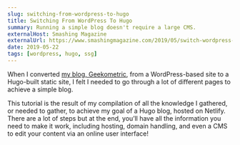 ```yaml
---
slug: switching-from-wordpress-to-hugo
title: Switching From WordPress To Hugo
summary: Running a simple blog doesn't require a large CMS.
externalHost: Smashing Magazine
externalUrl: https://www.smashingmagazine.com/2019/05/switch-wordpress-hugo/
date: 2019-05-22
tags: [wordpress, hugo, ssg]
---
```


When I converted [my blog, Geekometric](https://geekometric.com), from a WordPress-based site to a Hugo-built static site, I felt I needed to go through a lot of different pages to achieve a simple blog.

This tutorial is the result of my compilation of all the knowledge I gathered, or needed to gather, to achieve my goal of a Hugo blog, hosted on Netlify. There are a lot of steps but at the end, you’ll have all the information you need to make it work, including hosting, domain handling, and even a CMS to edit your content via an online user interface!
